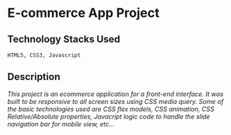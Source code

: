 # E-commerce App Project

## Technology Stacks Used

` HTML5, CSS3, Javascript `

## Description

*This project is an ecommerce application for a front-end interface. It was built to be responsive to all screen sizes using CSS media query. Some of the basic technologies used are CSS flex models, CSS animation, CSS Relative/Absolute properties, Javacript logic code to handle the slide navigation bar for mobile view, etc...*

